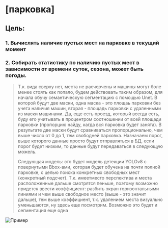 # [парковка]

## Цель: 
### 1. Вычислять наличие пустых мест на парковке в текущий момент
### 2. Собирать статистику по наличию пустых мест в зависимости от времени суток, сезона, может быть погоды.




>Т.к. вида сверху нет, места не расчерчены и машины могут боле менее стоять как попало, будем действовать таким образом, для начала обучу семантическую сегментацию с помощью Unet. В которой будут две маски, одна маска - это площаь парковки без учета наличия машин, вторая - площадь парковки с удаленными из маски машинами. Да, еще есть проезд, который всегда есть, буду его учитывать в процентром соотношении от всей площади парковки (пропорцию найду, кагда вся парковка будет занята). В результате две маски будут сравниваться пропорционально, чем выше число от 0 до 1, тем свободней парковка. Назначаем порог, выше которого данные просто будут отправляться в БД, если порог будет низким, то данные будут передаваться в следующую можель. 
>
>Следующая модель: это будет модель детекции YOLOv8 c повернутыми Bbox-ами, которая будет обучена на почти полной парковке, с целью поиска конкретных свободных мест (конкретный подсчет). Т.к. имеетместо перспектива и места расположенные дальше смотрятся пеньше, поэтому возможно придется ввести коэффициент: разбить экран горизонтальными линиями и чем выше свободное место (выше - это значит дальше), тем выше коэффициент, т.к. удалением места визуально уменьшаются, ну здесь еще посмотрим. Возможно это будет и сегментация еще одна


![Пример](data_for_readme/segm_all.png)